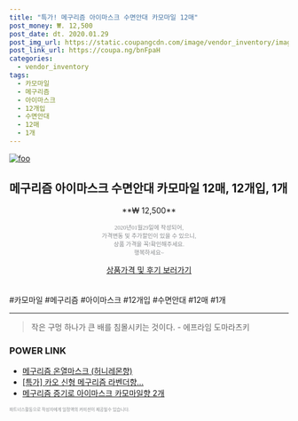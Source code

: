 ```yaml
--- 
title: "특가! 메구리즘 아이마스크 수면안대 카모마일 12매" 
post_money: ₩. 12,500 
post_date: dt. 2020.01.29 
post_img_url: https://static.coupangcdn.com/image/vendor_inventory/images/2018/12/17/9/6/a54e71d7-1ae3-4343-92be-22e9dd877043.jpg 
post_link_url: https://coupa.ng/bnFpaH 
categories: 
  - vendor_inventory 
tags: 
  - 카모마일 
  - 메구리즘 
  - 아이마스크 
  - 12개입 
  - 수면안대 
  - 12매 
  - 1개 
--- 
```

[![foo](https://static.coupangcdn.com/image/vendor_inventory/images/2018/12/17/9/6/a54e71d7-1ae3-4343-92be-22e9dd877043.jpg)](https://coupa.ng/bnFpaH) 

## 메구리즘 아이마스크 수면안대 카모마일 12매, 12개입, 1개 
<p style="text-align: center;">**₩ 12,500**</p> 
<p style="text-align: center;"><span style="color: #898c8f; font-family: Georgia,Times,serif; font-size: 0.75em;">2020년01월29일에 작성되어, <br>가격변동 및 추가할인이 있을 수 있으니,<br> 상품 가격을 꼭!확인해주세요.<br>행복하세요~</span> 
</p>	 
<div markdown="0" style="text-align: center;"><a href="https://coupa.ng/bnFpaH" class="btn btn--success">상품가격 및 후기 보러가기</a></div> 
<br><br> 
  #카모마일 #메구리즘 #아이마스크 #12개입 #수면안대 #12매 #1개 
<hr> 

> 작은 구멍 하나가 큰 배를 침몰시키는 것이다. - 에프라임 도마라츠키 


### POWER LINK

* <a href="https://blog.naver.com/fasyy4321/221789406912" target="_blank">메구리즘 온열마스크 (허니레몬향)</a>
* <a href="https://blog.naver.com/santokki14/221789388280" target="_blank">[특가] 카오 신형 메구리즘 라벤더향...</a>
* <a href="https://blog.naver.com/fasyy4321/221790348637" target="_blank">메구리즘 증기로 아이마스크 카모마일향 2개</a>

<span style="color: #898c8f; font-family: Georgia,Times,serif; font-size: 0.55em;">파트너스활동으로 작성자에게 일정액의 커미션이 제공될수 있습니다.</span> 
